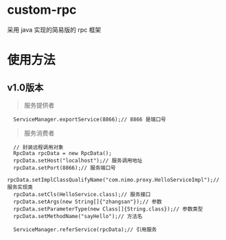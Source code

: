 # custom-rpc
采用 java 实现的简易版的 rpc 框架

# 使用方法

## v1.0版本 

> 服务提供者

```
  ServiceManager.exportService(8866);// 8866 是端口号
```
> 服务消费者

```
  // 封装远程调用对象
  RpcData rpcData = new RpcData();
  rpcData.setHost("localhost");// 服务调用地址
  rpcData.setPort(8866);// 服务端口号
  rpcData.setImplClassQualifyName("com.nimo.proxy.HelloServiceImpl");// 服务实现类
  rpcData.setCls(HelloService.class);// 服务接口
  rpcData.setArgs(new String[]{"zhangsan"});// 参数
  rpcData.setParameterType(new Class[]{String.class});// 参数类型
  rpcData.setMethodName("sayHello");// 方法名
  
  ServiceManager.referService(rpcData);// 引用服务

```


